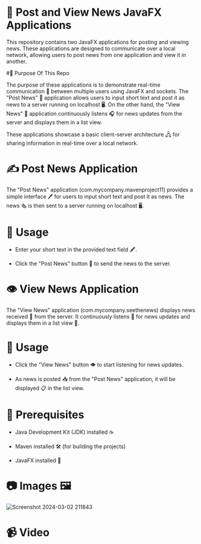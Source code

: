 # 📰 Post and View News JavaFX Applications

This repository contains two JavaFX applications for posting and viewing news. These applications are designed to communicate over a local network, allowing users to post news from one application and view it in another.

#🎯 Purpose Of This Repo

The purpose of these applications is to demonstrate real-time communication 📡 between multiple users using JavaFX and sockets. The "Post News" 📝 application allows users to input short text and post it as news to a server running on localhost 🖥️. On the other hand, the "View News" 👀 application continuously listens 🎧 for news updates from the server and displays them in a list view.

These applications showcase a basic client-server architecture 🖧 for sharing information in real-time over a local network.

# ✍️ Post News Application

The "Post News" application (com.mycompany.mavenproject11) provides a simple interface 🖊️ for users to input short text and post it as news. The news 🗞️ is then sent to a server running on localhost 🖥️.

# 🚀 Usage

+ Enter your short text in the provided text field 🖋️.


+ Click the "Post News" button 📰 to send the news to the server.



# 👁️ View News Application

The "View News" application (com.mycompany.seethenews) displays news received 📩 from the server. It continuously listens 🔄 for news updates and displays them in a list view 📃.

# 🚀 Usage

+ Click the "View News" button 👁️ to start listening for news updates.


+ As news is posted 📥 from the "Post News" application, it will be displayed 📋 in the list view.



# 🔧 Prerequisites

+ Java Development Kit (JDK) installed ☕

+ Maven installed 🛠️ (for building the projects)

+ JavaFX installed 🎨



# 📷 Images 🖼️  
![Screenshot 2024-03-02 211843](https://github.com/Yonatankinfe/News_Post_DeskopApp_Using-_Socket_Programing_Java/assets/158090444/603510aa-e010-4068-b625-53076237d303)

# 📹 Video
